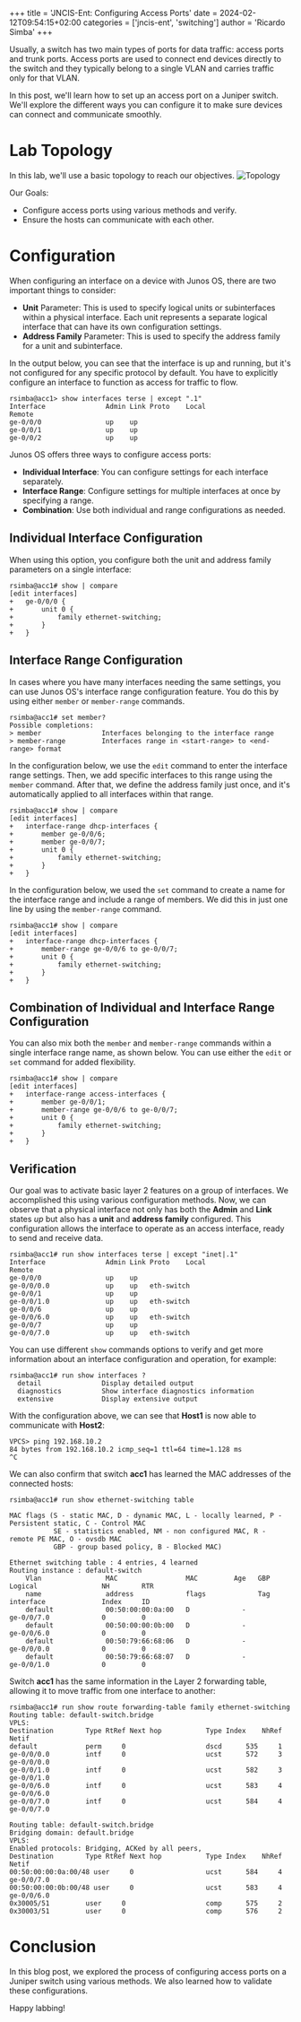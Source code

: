 +++
title = 'JNCIS-Ent: Configuring Access Ports'
date = 2024-02-12T09:54:15+02:00
categories = ['jncis-ent', 'switching']
author = 'Ricardo Simba'
+++

Usually, a switch has two main types of ports for data traffic: access ports and trunk ports. Access ports are used to connect end devices directly to the switch and they typically belong to a single VLAN and carries traffic only for that VLAN.

In this post, we'll learn how to set up an access port on a Juniper switch. We'll explore the different ways you can configure it to make sure devices can connect and communicate smoothly.

# Lab Topology
In this lab, we'll use a basic topology to reach our objectives.
![Topology](/images/junos_access_ports.jpg)

Our Goals:
- Configure access ports using various methods and verify.
- Ensure the hosts can communicate with each other.

# Configuration
When configuring an interface on a device with Junos OS, there are two important things to consider:
- **Unit** Parameter: This is used to specify logical units or subinterfaces within a physical interface. Each unit represents a separate logical interface that can have its own configuration settings. 
- **Address Family** Parameter: This is used to specify the address family for a unit and subinterface. 

In the output below, you can see that the interface is up and running, but it's not configured for any specific protocol by default. You have to explicitly configure an interface to function as access for traffic to flow.
```
rsimba@acc1> show interfaces terse | except ".1"
Interface               Admin Link Proto    Local                 Remote
ge-0/0/0                up    up
ge-0/0/1                up    up
ge-0/0/2                up    up
```
Junos OS offers three ways to configure access ports:
- **Individual Interface**: You can configure settings for each interface separately.
- **Interface Range**: Configure settings for multiple interfaces at once by specifying a range.
- **Combination**: Use both individual and range configurations as needed.

## Individual Interface Configuration
When using this option, you configure both the unit and address family parameters on a single interface:
```
rsimba@acc1# show | compare
[edit interfaces]
+   ge-0/0/0 {
+       unit 0 {
+           family ethernet-switching;
+       }
+   }
```

## Interface Range Configuration
In cases where you have many interfaces needing the same settings, you can use Junos OS's interface range configuration feature. You do this by using either `member` or `member-range` commands.
```
rsimba@acc1# set member?
Possible completions:
> member               Interfaces belonging to the interface range
> member-range         Interfaces range in <start-range> to <end-range> format
```
In the configuration below, we use the `edit` command to enter the interface range settings. Then, we add specific interfaces to this range using the `member` command. After that, we define the address family just once, and it's automatically applied to all interfaces within that range.
```
rsimba@acc1# show | compare
[edit interfaces]
+   interface-range dhcp-interfaces {
+       member ge-0/0/6;
+       member ge-0/0/7;
+       unit 0 {
+           family ethernet-switching;
+       }
+   }
```
In the configuration below, we used the `set` command to create a name for the interface range and include a range of members. We did this in just one line by using the `member-range` command.
```
rsimba@acc1# show | compare
[edit interfaces]
+   interface-range dhcp-interfaces {
+       member-range ge-0/0/6 to ge-0/0/7;
+       unit 0 {
+           family ethernet-switching;
+       }
+   }
```
## Combination of Individual and Interface Range Configuration
You can also mix both the `member` and `member-range` commands within a single interface range name, as shown below. You can use either the `edit` or `set` command for added flexibility.
```
rsimba@acc1# show | compare
[edit interfaces]
+   interface-range access-interfaces {
+       member ge-0/0/1;
+       member-range ge-0/0/6 to ge-0/0/7;
+       unit 0 {
+           family ethernet-switching;
+       }
+   }
```

## Verification
Our goal was to activate basic layer 2 features on a group of interfaces. We accomplished this using various configuration methods. Now, we can observe that a physical interface not only has both the **Admin** and **Link** states *up* but also has a **unit** and **address family** configured. This configuration allows the interface to operate as an access interface, ready to send and receive data.
```
rsimba@acc1# run show interfaces terse | except "inet|.1"
Interface               Admin Link Proto    Local                 Remote
ge-0/0/0                up    up
ge-0/0/0.0              up    up   eth-switch
ge-0/0/1                up    up
ge-0/0/1.0              up    up   eth-switch
ge-0/0/6                up    up
ge-0/0/6.0              up    up   eth-switch
ge-0/0/7                up    up
ge-0/0/7.0              up    up   eth-switch
```
You can use different `show` commands options to verify and get more information about an interface configuration and operation, for example:
```
rsimba@acc1# run show interfaces ?
  detail               Display detailed output
  diagnostics          Show interface diagnostics information
  extensive            Display extensive output
```

With the configuration above, we can see that **Host1** is now able to communicate with **Host2**:
```
VPCS> ping 192.168.10.2
84 bytes from 192.168.10.2 icmp_seq=1 ttl=64 time=1.128 ms
^C
```

We can also confirm that switch **acc1** has learned the MAC addresses of the connected hosts:
```
rsimba@acc1# run show ethernet-switching table

MAC flags (S - static MAC, D - dynamic MAC, L - locally learned, P - Persistent static, C - Control MAC
           SE - statistics enabled, NM - non configured MAC, R - remote PE MAC, O - ovsdb MAC
           GBP - group based policy, B - Blocked MAC)

Ethernet switching table : 4 entries, 4 learned
Routing instance : default-switch
    Vlan                MAC                 MAC         Age   GBP     Logical                NH        RTR
    name                address             flags             Tag     interface              Index     ID
    default             00:50:00:00:0a:00   D             -            ge-0/0/7.0             0         0
    default             00:50:00:00:0b:00   D             -            ge-0/0/6.0             0         0
    default             00:50:79:66:68:06   D             -            ge-0/0/0.0             0         0
    default             00:50:79:66:68:07   D             -            ge-0/0/1.0             0         0
```
Switch **acc1** has the same information in the Layer 2 forwarding table, allowing it to move traffic from one interface to another:
```
rsimba@acc1# run show route forwarding-table family ethernet-switching
Routing table: default-switch.bridge
VPLS:
Destination        Type RtRef Next hop           Type Index    NhRef Netif
default            perm     0                    dscd      535     1
ge-0/0/0.0         intf     0                    ucst      572     3 ge-0/0/0.0
ge-0/0/1.0         intf     0                    ucst      582     3 ge-0/0/1.0
ge-0/0/6.0         intf     0                    ucst      583     4 ge-0/0/6.0
ge-0/0/7.0         intf     0                    ucst      584     4 ge-0/0/7.0

Routing table: default-switch.bridge
Bridging domain: default.bridge
VPLS:
Enabled protocols: Bridging, ACKed by all peers,
Destination        Type RtRef Next hop           Type Index    NhRef Netif
00:50:00:00:0a:00/48 user     0                  ucst      584     4 ge-0/0/7.0
00:50:00:00:0b:00/48 user     0                  ucst      583     4 ge-0/0/6.0
0x30005/51         user     0                    comp      575     2
0x30003/51         user     0                    comp      576     2
```

# Conclusion
In this blog post, we explored the process of configuring access ports on a Juniper switch using various methods. We also learned how to validate these configurations.

Happy labbing!

